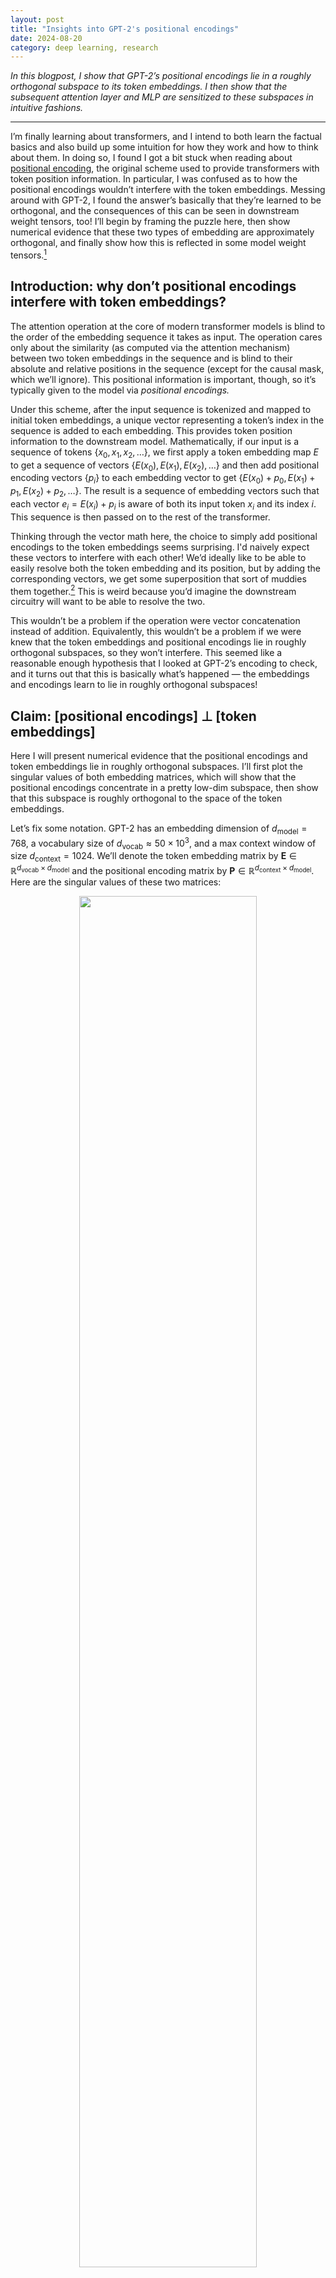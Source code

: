 ```yaml
---
layout: post
title: "Insights into GPT-2's positional encodings"
date: 2024-08-20
category: deep learning, research
---
```



*In this blogpost, I show that GPT-2’s positional encodings lie in a roughly orthogonal subspace to its token embeddings. I then show that the subsequent attention layer and MLP are sensitized to these subspaces in intuitive fashions.*

***

I’m finally learning about transformers, and I intend to both learn the factual basics and also build up some intuition for how they work and how to think about them.
In doing so, I found I got a bit stuck when reading about [positional encoding](https://machinelearningmastery.com/a-gentle-introduction-to-positional-encoding-in-transformer-models-part-1/), the original scheme used to provide transformers with token position information.
In particular, I was confused as to how the positional encodings wouldn’t interfere with the token embeddings.
Messing around with GPT-2, I found the answer’s basically that they’re learned to be orthogonal, and the consequences of this can be seen in downstream weight tensors, too!
I’ll begin by framing the puzzle here, then show numerical evidence that these two types of embedding are approximately orthogonal, and finally show how this is reflected in some model weight tensors.[^a]

[^a]: Two disclaimers here: first, this was written rather fast and some parts might be unclear, and second, I imagine someone out there already knows this! In either case, feel free to drop me a line.

## Introduction: why don’t positional encodings interfere with token embeddings?

The attention operation at the core of modern transformer models is blind to the order of the embedding sequence it takes as input.
The operation cares only about the similarity (as computed via the attention mechanism) between two token embeddings in the sequence and is blind to their absolute and relative positions in the sequence (except for the causal mask, which we’ll ignore).
This positional information is important, though, so it’s typically given to the model via *positional encodings.*

Under this scheme, after the input sequence is tokenized and mapped to initial token embeddings, a unique vector representing a token’s index in the sequence is added to each embedding.
This provides token position information to the downstream model.
Mathematically, if our input is a sequence of tokens $\{x_0, x_1, x_2, \ldots \}$, we first apply a token embedding map $E$ to get a sequence of vectors $\{E(x_0), E(x_1), E(x_2), \ldots\}$ and then add positional encoding vectors $\{p_i\}$ to each embedding vector to get
$\{E(x_0) + p_0, E(x_1) + p_1, E(x_2) + p_2, \ldots\}$.
The result is a sequence of embedding vectors such that each vector $e_i = E(x_i) + p_i$ is aware of both its input token $x_i$ and its index $i$.
This sequence is then passed on to the rest of the transformer.

Thinking through the vector math here, the choice to simply add positional encodings to the token embeddings seems surprising.
I'd naively expect these vectors to interfere with each other!
We’d ideally like to be able to easily resolve both the token embedding and its position, but by adding the corresponding vectors, we get some superposition that sort of muddies them together.[^b]
This is weird because you’d imagine the downstream circuitry will want to be able to resolve the two.

This wouldn’t be a problem if the operation were vector concatenation instead of addition.
Equivalently, this wouldn’t be a problem if we were knew that the token embeddings and positional encodings lie in roughly orthogonal subspaces, so they won’t interfere.
This seemed like a reasonable enough hypothesis that I looked at GPT-2’s encoding to check, and it turns out that this is basically what’s happened — the embeddings and encodings learn to lie in roughly orthogonal subspaces!

[^b]: For example, if you don’t choose the vectors carefully, you might find that the word `CAT` at index `3` is embedded similarly to the word `APPLE` at index `6` — or, mathematically, that $E(\text{CAT}) + p_3 \approx E(\text{APPLE}) + p_6$ — making them hard to distinguish.

## Claim: [positional encodings] $\perp$ [token embeddings]

Here I will present numerical evidence that the positional encodings and token embeddings lie in roughly orthogonal subspaces.
I’ll first plot the singular values of both embedding matrices, which will show that the positional encodings concentrate in a pretty low-dim subspace, then show that this subspace is roughly orthogonal to the space of the token embeddings.

Let’s fix some notation.
GPT-2 has an embedding dimension of $d_\text{model} = 768$, a vocabulary size of $d_\text{vocab} \approx 50 \times 10^3$, and a max context window of size $d_\text{context} = 1024$.
We’ll denote the token embedding matrix by $\mathbf{E} \in \mathbb{R}^{d_\text{vocab} \times d_\text{model}}$ and the positional encoding matrix by $\mathbf{P} \in \mathbb{R}^{d_\text{context} \times d_\text{model}}$.
Here are the singular values of these two matrices:

<p style="text-align:center;">
<img src="{{site.baseurl}}/img/gpt2_pos_encs/P_and_E_svals.png" width="75%">
</p>

The most important observation here is that $\mathbf{P}$ has fairly low rank: it’s very well captured by its top, say, 30 singular directions.
The embeddings, by contrast, have fairly high rank: the mass of $\mathbf{E}$ is spread over many singular directions.

We will now show that the top directions of the right singular subspace of $\mathbf{P}$ (which capture most of its mass) align well with the *bottom* directions of the right singular subspace of $\mathbf{E}$, which permits them to not interfere with each other.
Let the right singular vectors of $\mathbf{E}$ be $v_j$ for $j = 1, \ldots, d_\text{model}$, and let $$\Pi^{(30)}_\mathbf{P}$$ be the projector onto the top 30 right singular directions of $\mathbf{P}$. The plot below shows $$v_j^\top \Pi^{(30)}_\mathbf{P} v_j$$.
This quantity lies in $[0,1]$ for each index $j$ and tells us the degree to which each *embedding* singular direction is captured by the top singular directions of the *positional encoding* matrix.

<p style="text-align:center;">
<img src="{{site.baseurl}}/img/gpt2_pos_encs/tokemb_posenc_capture_plot.png" width="50%">
</p>

The large mass towards the right of the above plot shows that the top subspace of the positional encodings is well-aligned with the bottom subspace of the token embeddings.
Phrased differently, the positional encodings and token embeddings lie in roughly orthogonal subspaces, and so they won’t interfere!

Curiously, the above plot also shows a small mass at the low indices.
This is strange to me, and I don’t know what to make of it.
Feel free to send me hypotheses!

Here’s another, more detailed viz of the same phenomenon.
Here I simply plot the squared overlaps of the right singular vectors of $\mathbf{P}$ and $\mathbf{E}$:

<p style="text-align:center;">
<img src="{{site.baseurl}}/img/gpt2_pos_encs/tokemb_posenc_overlap_heatmap.png" width="50%">
</p>

I’ve applied a small Gaussian blur to the image in order to denoise a bit and bring out the essential feature: the large masses in the upper-right and bottom-right corners, which demonstrates that **the** **top positional encoding subspace is aligned to the bottom token embedding subspace and vice versa.**[^q]

[^q]: I often bump into the problem of how to best measure or visualize the alignment of two matrices. This very info-dense SV-overlap plot is something I hadn’t tried before. I find it somewhat useful and will probably use it in the future.

## Claim: query, key, value, and "post-value projection" weights are attuned to the top subspaces of both $$\mathbf{P}$$ and $$\mathbf{E}$$

We’ve shown that GPT-2’s positional encodings and token embeddings lie in roughly orthogonal subspaces.
This raises a natural question: can we see alignment to these subspaces in the weight matrices of the transformer?

It turns out we can: the `query`, `key`, `value`, and `proj`[^c] weights are far more aligned to the top subspaces of both $$\mathbf{P}$$ and $$\mathbf{E}$$ than one would expect from chance.
The following big eight-panel plot which shows the squared singular value overlap between each of these four weight matrices (taken from the first attention layer) and both of these two embedding matrices.

[^c]: By this I refer to the "projection matrix" from the output of the attention operation back into the residual stream. This isn't really a projection in any conventional sense, since it's square -- seems better thought of as simply a linear transformation -- but that's what people call it, so we'll do so here.

<p style="text-align:center;">
<img src="{{site.baseurl}}/img/gpt2_pos_encs/eight_panel_plot.png" width="40%">
</p>

This plot shows that:
* The `query` and `key` matrices is well-aligned to the very top subspace of $$\mathbf{P}$$ (note the dark dot in the very top left of the top left two plots -- you might have to zoom in).
* The `query`, `key`, and `value` matrices are well-aligned to the top subspaces of $$\mathbf{E}$$. The corresponding plots have large mass in the top left.
* The `proj` matrix is well-aligned with $$\mathbf{P}$$ and apparently anti-aligned to $$\mathbf{P}$$!

One could come up with various just-so stories here --- for example, that the `proj` matrix is spreading around positional information --- but I'll refrain. The important takeaways are that these matrices are clearly aware of these two important subspaces and that the top few positional encoding directions are used quite a lot in the `query`-`key` similary computation, which makes sense. These seem like useful things to keep in mind when, for example, trying to reverse-engineer transformer circuitry.


## Claim: [MLP weights] $\perp$ [positional encodings]

Here I will present evidence that the fan-out weights of the first-hidden-layer MLP of GPT-2 have learned to be *sensitive* to the top directions of the token embeddings and *insensitive* to the top directions of the positional encodings.

The plot below shows the squared overlaps between the right singular vectors of the MLP weights $$\mathbf{W}_1 \in \mathbb{R}^{4 d_\text{model} \times d_\text{model}}$$ and the token embedding and positional encoding matrices.
We see that the MLP is strongly attuned to the top token embedding directions (the first heatmap has most of its mass along the diagonal) and strongly insensitive to the positional encoding directions (the second heatmap has most of its mass along the antidiagonal).
This makes sense: the MLP basically acts the same on each token embedding, independently of its position in the sequence.

<p style="text-align:center;">
<img src="{{site.baseurl}}/img/gpt2_pos_encs/mlp_overlap_heatmaps.png" width="70%">
</p>



## Claim: the positional encoding subspace is sparse!

Since the top singular subspace of $$\mathbf{P}$$ seems to be important, I decided to visualize it.
To my surprise, it's sparse in the embedding space!

Recall that $$\mathbf{P}$$ has dimensions $$d_\text{context} \times d_\text{model}$$, with $$d_\text{context} = 1024$$ and $$d_\text{model} = 784$$. Let us visualize its top five singular vectors in these two spaces:

<p style="text-align:center;">
<img src="{{site.baseurl}}/img/gpt2_pos_encs/pos_enc_top_vecs.png" width="90%">
</p>

As we might guess, the top singular vectors in the context (i.e. token) space are basically sinusoids of different frequencies... but the top singular vectors in the embedding space are sparse, concentrating strongly on maybe 40 indices. No idea why this happens, but it's a strong enough effect that I'd bet there's a simple explanation.


## Summary

This blogpost describes some purposeful poking around the singular value structure of GPT-2's positional encoding and token embedding matrices.
The main observation -- that the these two types of information lie in basically orthogonal subspaces, and this is reflected in intuitive ways in downstream weight matrices -- seems pretty solid!
There are a bunch of auxiliary observations, including the sparsity of the positional encodings, that seem pretty clear but which I don't have a good explanation for.
In any case, it seems useful to compile heuristic, broad-strokes observations like this when trying to build intuition for how transformers work.
Observations like this feel to me like puzzle pieces, and if we get enough on the table, maybe we can start fitting them together.


***

*Thanks to Chandan Singh for proofreading this post and for the discussion that led to it. A Colab notebook reproducing all experiments may be found [here](https://colab.research.google.com/drive/1CuNdE2BOdHMZQAoYXiAC0C21j-yRA8BR?usp=sharing)*

